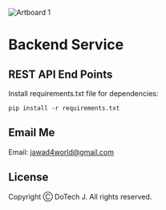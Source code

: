 ![Artboard 1](https://github.com/Estphu/JawadDev/assets/77625791/cf256300-fd98-4245-b7e0-490751ca10f3)
# Backend Service

## REST API End Points

Install requirements.txt file for dependencies:

```
pip install -r requirements.txt
```

## Email Me

Email: jawad4world@gmail.com

## License

Copyright Ⓒ DoTech J. All rights reserved.